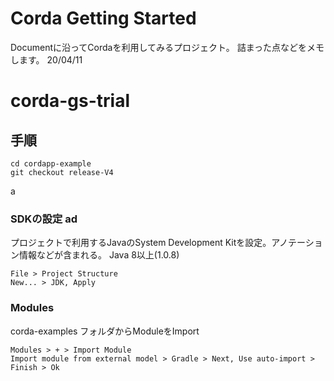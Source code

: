 # Corda Getting Started
Documentに沿ってCordaを利用してみるプロジェクト。
詰まった点などをメモします。 20/04/11

# corda-gs-trial


## 手順

```
cd cordapp-example
git checkout release-V4
```
a
### SDKの設定 ad
プロジェクトで利用するJavaのSystem Development Kitを設定。アノテーション情報などが含まれる。
Java 8以上(1.0.8)

```
File > Project Structure
New... > JDK, Apply
```

### Modules
corda-examples フォルダからModuleをImport

```
Modules > + > Import Module
Import module from external model > Gradle > Next, Use auto-import > Finish > Ok
```